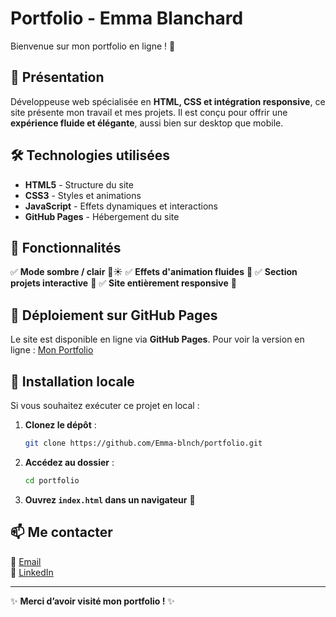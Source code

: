 # Portfolio - Emma Blanchard

Bienvenue sur mon portfolio en ligne ! 🚀

## 🌟 Présentation
Développeuse web spécialisée en **HTML, CSS et intégration responsive**, ce site présente mon travail et mes projets. Il est conçu pour offrir une **expérience fluide et élégante**, aussi bien sur desktop que mobile.

## 🛠️ Technologies utilisées
- **HTML5** - Structure du site
- **CSS3** - Styles et animations
- **JavaScript** - Effets dynamiques et interactions
- **GitHub Pages** - Hébergement du site

## 📌 Fonctionnalités
✅ **Mode sombre / clair** 🌙☀️
✅ **Effets d'animation fluides** 🎨
✅ **Section projets interactive** 💼
✅ **Site entièrement responsive** 📱

## 🚀 Déploiement sur GitHub Pages
Le site est disponible en ligne via **GitHub Pages**. Pour voir la version en ligne : [Mon Portfolio](https://emma-blnch.github.io/)

## 📂 Installation locale
Si vous souhaitez exécuter ce projet en local :
1. **Clonez le dépôt** :
   ```sh
   git clone https://github.com/Emma-blnch/portfolio.git
   ```
2. **Accédez au dossier** :
   ```sh
   cd portfolio
   ```
3. **Ouvrez `index.html` dans un navigateur** 🚀

## 📫 Me contacter
📧 [Email](mailto:emma.blnch4@gmail.com)  
💼 [LinkedIn](https://www.linkedin.com/in/emmablnch/)  

---

✨ **Merci d’avoir visité mon portfolio !** ✨
